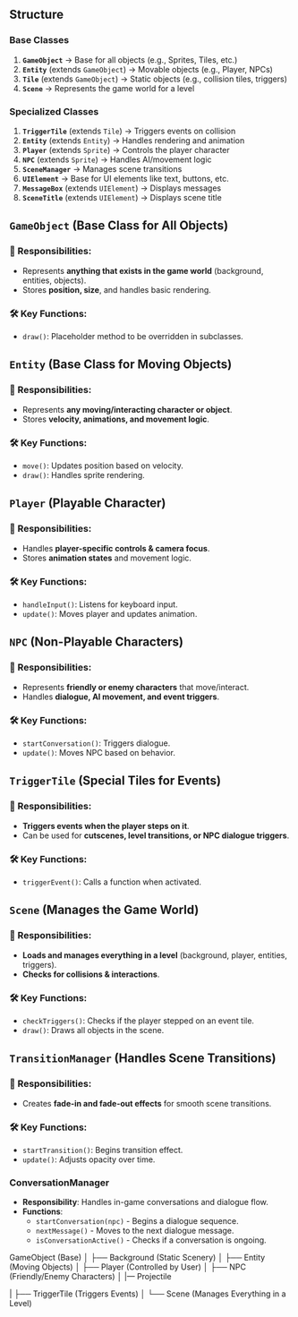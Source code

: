 ## Structure

### **Base Classes**

1. **`GameObject`** → Base for all objects (e.g., Sprites, Tiles, etc.)
2. **`Entity`** (extends `GameObject`) → Movable objects (e.g., Player, NPCs)
3. **`Tile`** (extends `GameObject`) → Static objects (e.g., collision tiles, triggers)
4. **`Scene`** → Represents the game world for a level

### **Specialized Classes**

1. **`TriggerTile`** (extends `Tile`) → Triggers events on collision
2. **`Entity`** (extends `Entity`) → Handles rendering and animation
3. **`Player`** (extends `Sprite`) → Controls the player character
4. **`NPC`** (extends `Sprite`) → Handles AI/movement logic
5. **`SceneManager`** → Manages scene transitions
6. **`UIElement`** → Base for UI elements like text, buttons, etc.
7. **`MessageBox`** (extends `UIElement`) → Displays messages
8. **`SceneTitle`** (extends `UIElement`) → Displays scene title

## **`GameObject` (Base Class for All Objects)**

### **🔹 Responsibilities:**

- Represents **anything that exists in the game world** (background, entities, objects).
- Stores **position, size**, and handles basic rendering.

### **🛠 Key Functions:**

- `draw()`: Placeholder method to be overridden in subclasses.

## **`Entity` (Base Class for Moving Objects)**

### **🔹 Responsibilities:**

- Represents **any moving/interacting character or object**.
- Stores **velocity, animations, and movement logic**.

### **🛠 Key Functions:**

- `move()`: Updates position based on velocity.
- `draw()`: Handles sprite rendering.

## **`Player` (Playable Character)**

### **🔹 Responsibilities:**

- Handles **player-specific controls & camera focus**.
- Stores **animation states** and movement logic.

### **🛠 Key Functions:**

- `handleInput()`: Listens for keyboard input.
- `update()`: Moves player and updates animation.

## **`NPC` (Non-Playable Characters)**

### **🔹 Responsibilities:**

- Represents **friendly or enemy characters** that move/interact.
- Handles **dialogue, AI movement, and event triggers**.

### **🛠 Key Functions:**

- `startConversation()`: Triggers dialogue.
- `update()`: Moves NPC based on behavior.

## **`TriggerTile` (Special Tiles for Events)**

### **🔹 Responsibilities:**

- **Triggers events when the player steps on it**.
- Can be used for **cutscenes, level transitions, or NPC dialogue triggers**.

### **🛠 Key Functions:**

- `triggerEvent()`: Calls a function when activated.

## **`Scene` (Manages the Game World)**

### **🔹 Responsibilities:**

- **Loads and manages everything in a level** (background, player, entities, triggers).
- **Checks for collisions & interactions**.

### **🛠 Key Functions:**

- `checkTriggers()`: Checks if the player stepped on an event tile.
- `draw()`: Draws all objects in the scene.

## **`TransitionManager` (Handles Scene Transitions)**

### **🔹 Responsibilities:**

- Creates **fade-in and fade-out effects** for smooth scene transitions.

### **🛠 Key Functions:**

- `startTransition()`: Begins transition effect.
- `update()`: Adjusts opacity over time.

### **ConversationManager**

- **Responsibility**: Handles in-game conversations and dialogue flow.
- **Functions**:
    - `startConversation(npc)` - Begins a dialogue sequence.
    - `nextMessage()` - Moves to the next dialogue message.
    - `isConversationActive()` - Checks if a conversation is ongoing.

GameObject (Base)
│
├── Background (Static Scenery)
│
├── Entity (Moving Objects)
│   ├── Player (Controlled by User)
│   ├── NPC (Friendly/Enemy Characters)
│    |— Projectile

 |
├── TriggerTile (Triggers Events)
│
└── Scene (Manages Everything in a Level)